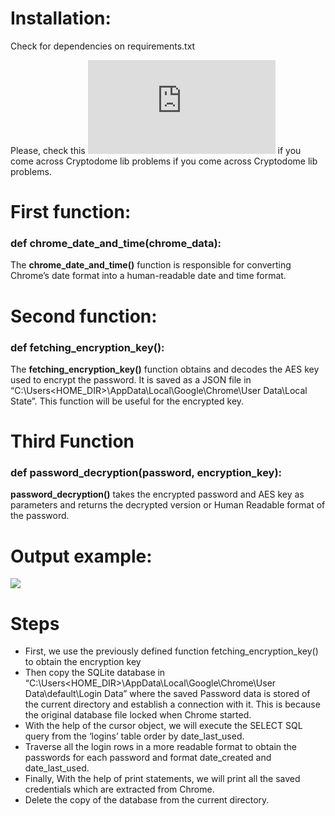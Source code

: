 # Installation:
Check for dependencies on requirements.txt

Please, check this ![link](https://pycryptodome.readthedocs.io/en/latest/src/installation.html) if you come across Cryptodome lib problems if you come across Cryptodome lib problems.

# First function:
### def chrome_date_and_time(chrome_data):
The **chrome_date_and_time()** function is responsible for converting Chrome’s date format into a human-readable date and time format.

# Second function:
### def fetching_encryption_key():
The **fetching_encryption_key()** function obtains and decodes the AES key used to encrypt the password. It is saved as a JSON file in “C:\Users\<HOME_DIR>\AppData\Local\Google\Chrome\User Data\Local State”. This function will be useful for the encrypted key.

# Third Function
### def password_decryption(password, encryption_key):
**password_decryption()** takes the encrypted password and AES key as parameters and returns the decrypted version or Human Readable format of the password.

# Output example:
![](https://i.imgur.com/QBbqdhs.png)

# Steps
- First, we use the previously defined function fetching_encryption_key() to obtain the encryption key
- Then copy the SQLite database in “C:\Users\<HOME_DIR>\AppData\Local\Google\Chrome\User Data\default\Login Data” where the saved Password data is stored of the current directory and establish a connection with it. This is because the original database file locked when Chrome started. 
- With the help of the cursor object, we will execute the SELECT SQL query from the ‘logins’ table order by date_last_used.
- Traverse all the login rows in a more readable format to obtain the passwords for each password and format date_created and date_last_used.
- Finally, With the help of print statements, we will print all the saved credentials which are extracted from Chrome.
- Delete the copy of the database from the current directory.
